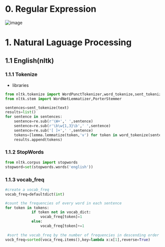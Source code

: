 # 0. Regular Expression

![image](https://user-images.githubusercontent.com/53164959/81068099-c6799580-8f1a-11ea-897d-e17e8380d24e.png)



# 1. Natural Laguage Processing
## 1.1 English(nltk)

### 1.1.1 Tokenize
- libraries
```python
from nltk.tokenize import WordPunctTokenizer,word_tokenize,sent_tokenize
from nltk.stem import WordNetLemmatizer,PorterStemmer

sentences=sent_tokenize(text)
results=list()
for sentence in sentences:
    sentence=re.sub(r'\W+',' ',sentence)
    sentence=re.sub(r'\b\w{1,3}\b',' ',sentence)
    sentence=re.sub('[ ]+',' ',sentence)
    tokens=[lemma.lemmatize(token,'v') for token in word_tokenize(sentence)]
    results.append(tokens)
```
### 1.1.2 StopWords
```python
from nltk.corpus import stopwords
stopword=set(stopwords.words('english'))

```

### 1.1.3 vocab_freq
```python
#create a vocab_freq 
vocab_freq=defaultdict(int)

#count the frequencies of every word in each sentence
for token in tokens:
            if token not in vocab_dict:
                vocab_freq[token]=1
            else:
                vocab_freq[token]+=1
                
 #sort the vocab_freq by the number of frequencies in descending order
vocb_freq=sorted(voca_freq.items(),key=lambda x:x[1],reverse=True)
```

